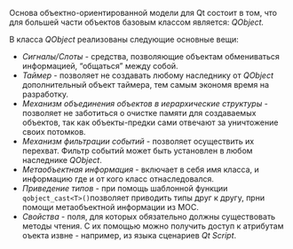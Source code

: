 Основа объектно-ориентированной модели для Qt состоит в том, что для большей части объектов базовым классом является: _QObject._

В класса _QObject_ реализованы следующие основные вещи:

- _Сигналы/Слоты_ - средства, позволяющие объектам обмениваться информацией, “общаться” между собой.
- _Таймер_ - позволяет не создавать любому наследнику от _QObject_ дополнительный объект таймера, тем самым экономя время на разработку.
- _Механизм объединения объектов в иерархические структуры_ - позволяет не заботиться о очистке памяти для создаваемых объектов, так как объекты-предки сами отвечают за уничтожение своих потомков.
- _Механизм фильтрации событий_ - позволяет осуществить их перехват. Фильтр событий может быть установлен в любом наследнике _QObject_.
- _Метаобъектная информация_ - включает в себя имя класса, и информацию где и от кого класс отнаследовался.
- _Приведение типов_ - при помощь шаблонной функции `qobject_cast<T>()`позволяет приводить типы друг к другу, прни помощи метаобъектной информации из MOC.
- _Свойства_ - поля, для которых обязательно должны существовать методы чтения. С их помощью можно получить доступ к атрибутам оъекта извне - например, из языка сценариев _Qt Script_.